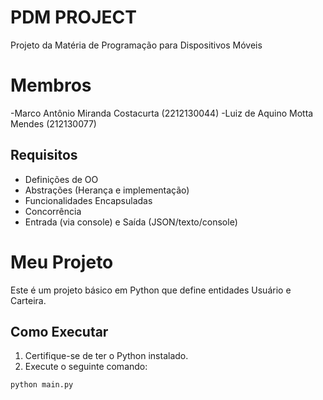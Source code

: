 # **PDM PROJECT**
Projeto da Matéria de Programação para Dispositivos Móveis

# **Membros**
-Marco Antônio Miranda Costacurta (2212130044)
-Luiz de Aquino Motta Mendes (212130077)

## **Requisitos**
- Definições de OO
- Abstrações (Herança e implementação)
- Funcionalidades Encapsuladas
- Concorrência
- Entrada (via console) e Saída (JSON/texto/console)


# Meu Projeto

Este é um projeto básico em Python que define entidades Usuário e Carteira.

## Como Executar

1. Certifique-se de ter o Python instalado.
2. Execute o seguinte comando:

```sh
python main.py
